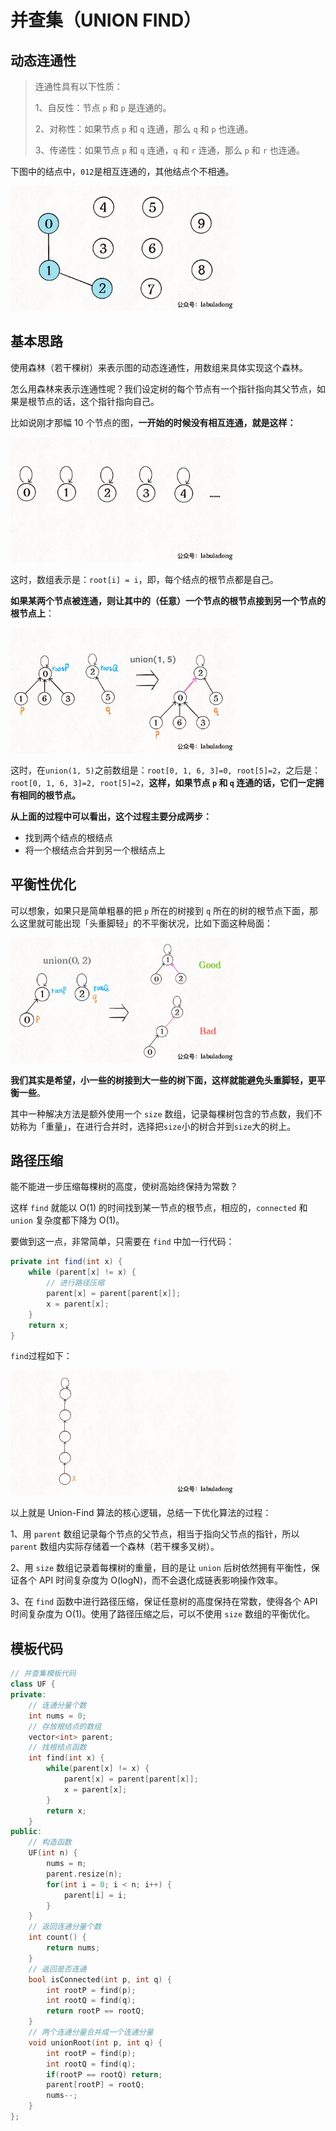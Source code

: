 # 并查集（UNION FIND）

## 动态连通性

> 连通性具有以下性质：
>
> 1、自反性：节点 `p` 和 `p` 是连通的。
>
> 2、对称性：如果节点 `p` 和 `q` 连通，那么 `q` 和 `p` 也连通。
>
> 3、传递性：如果节点 `p` 和 `q` 连通，`q` 和 `r` 连通，那么 `p` 和 `r` 也连通。

下图中的结点中，`012`是相互连通的，其他结点个不相通。

<img src="images/并查集1.jpg" height="200" width="360">

## 基本思路

使用森林（若干棵树）来表示图的动态连通性，用数组来具体实现这个森林。

怎么用森林来表示连通性呢？我们设定树的每个节点有一个指针指向其父节点，如果是根节点的话，这个指针指向自己。

比如说刚才那幅 10 个节点的图，**一开始的时候没有相互连通，就是这样：**

<img src="images/并查集2.jpg" height="200" width="360">

这时，数组表示是：`root[i] = i`，即，每个结点的根节点都是自己。

**如果某两个节点被连通，则让其中的（任意）一个节点的根节点接到另一个节点的根节点上**：

<img src="images/并查集3.jpg" height="200" width="360">

这时，在`union(1, 5)`之前数组是：`root[0, 1, 6, 3]=0, root[5]=2`，之后是：`root[0, 1, 6, 3]=2, root[5]=2`，**这样，如果节点 `p` 和 `q` 连通的话，它们一定拥有相同的根节点。**

**从上面的过程中可以看出，这个过程主要分成两步：**

- 找到两个结点的根结点
- 将一个根结点合并到另一个根结点上

## 平衡性优化

可以想象，如果只是简单粗暴的把 `p` 所在的树接到 `q` 所在的树的根节点下面，那么这里就可能出现「头重脚轻」的不平衡状况，比如下面这种局面：

<img src="images/并查集4.jpg" height="200" width="360">

**我们其实是希望，小一些的树接到大一些的树下面，这样就能避免头重脚轻，更平衡一些**。

其中一种解决方法是额外使用一个 `size` 数组，记录每棵树包含的节点数，我们不妨称为「重量」，在进行合并时，选择把`size`小的树合并到`size`大的树上。

## 路径压缩

能不能进一步压缩每棵树的高度，使树高始终保持为常数？

这样 `find` 就能以 O(1) 的时间找到某一节点的根节点，相应的，`connected` 和 `union` 复杂度都下降为 O(1)。

要做到这一点，非常简单，只需要在 `find` 中加一行代码：

```Java
private int find(int x) {
    while (parent[x] != x) {
        // 进行路径压缩
        parent[x] = parent[parent[x]];
        x = parent[x];
    }
    return x;
}
```

`find`过程如下：

<img src="images/并查集.gif" height="200" width="360">

以上就是 Union-Find 算法的核心逻辑，总结一下优化算法的过程：

1、用 `parent` 数组记录每个节点的父节点，相当于指向父节点的指针，所以 `parent` 数组内实际存储着一个森林（若干棵多叉树）。

2、用 `size` 数组记录着每棵树的重量，目的是让 `union` 后树依然拥有平衡性，保证各个 API 时间复杂度为 O(logN)，而不会退化成链表影响操作效率。

3、在 `find` 函数中进行路径压缩，保证任意树的高度保持在常数，使得各个 API 时间复杂度为 O(1)。使用了路径压缩之后，可以不使用 `size` 数组的平衡优化。

## 模板代码

```c++
// 并查集模板代码
class UF {
private:
    // 连通分量个数
    int nums = 0;
    // 存放根结点的数组
    vector<int> parent;
    // 找根结点函数
    int find(int x) {
        while(parent[x] != x) {
            parent[x] = parent[parent[x]];
            x = parent[x];
        }
        return x;
    }
public:
    // 构造函数
    UF(int n) {
        nums = n;
        parent.resize(n);
        for(int i = 0; i < n; i++) {
            parent[i] = i;
        }
    }
    // 返回连通分量个数
    int count() {
        return nums;
    }
    // 返回是否连通
    bool isConnected(int p, int q) {
        int rootP = find(p);
        int rootQ = find(q);
        return rootP == rootQ;
    }
    // 两个连通分量合并成一个连通分量
    void unionRoot(int p, int q) {
        int rootP = find(p);
        int rootQ = find(q);
        if(rootP == rootQ) return;
        parent[rootP] = rootQ;
        nums--;
    }
};
```

